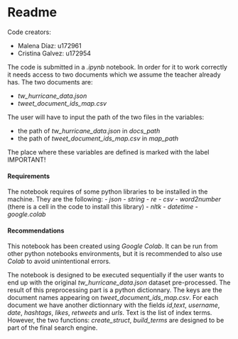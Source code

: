 # Readme 

Code creators:

- Malena Díaz: u172961
- Cristina Galvez: u172954

The code is submitted in a *.ipynb* notebook. In order for it to work correctly it needs access to two documents which we assume the teacher already has. The two documents are:

- *tw_hurricane_data.json*
- *tweet_document_ids_map.csv*

The user will have to input the path of the two files in the variables:

-  the path of *tw_hurricane_data.json* in  *docs_path*
- the path of *tweet_document_ids_map.csv* in *map_path*

The place where these variables are defined is marked with the label IMPORTANT! 

#### Requirements
The notebook requires of some python libraries to be installed in the machine. They are the following:
	- *json*
	- *string*
	- *re*
	- *csv*
	- *word2number* (there is a cell in the code to install this library)
	- *nltk*
	- *datetime*
	- *google.colab*

#### Recommendations
This notebook has been created using *Google Colab*. It can be run from other python notebooks environments, but it is recommended to also use *Colab* to avoid unintentional errors.

The notebook is designed to be executed sequentially if the user wants to end up with the original *tw_hurricane_data.json* dataset pre-processed. The result of this preprocessing part is a python dictionnary. The keys are the document names appearing on  *tweet_document_ids_map.csv*. For each document we have another dictionnary with the fields *id*,*text*, *username*, *date*, *hashtags*, *likes*, *retweets* and *urls*. Text is the list of index terms. However, the two functions: *create_struct*, *build_terms* are designed to be part of the final search engine.


